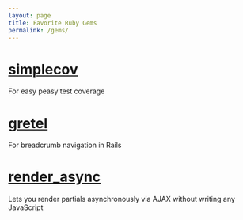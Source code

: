 ```yaml
---
layout: page
title: Favorite Ruby Gems
permalink: /gems/
---
```


# [simplecov](https://github.com/colszowka/simplecov)
For easy peasy test coverage

# [gretel](https://github.com/lassebunk/gretel)
For breadcrumb navigation in Rails

# [render_async](https://github.com/renderedtext/render_async)
Lets you render partials asynchronously via AJAX without writing any JavaScript
